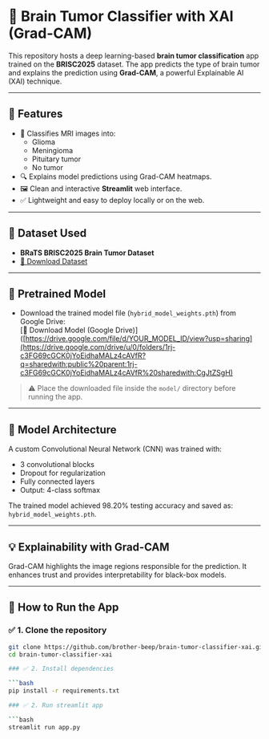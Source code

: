 # 🧠 Brain Tumor Classifier with XAI (Grad-CAM)

This repository hosts a deep learning-based **brain tumor classification** app trained on the **BRISC2025** dataset. The app predicts the type of brain tumor and explains the prediction using **Grad-CAM**, a powerful Explainable AI (XAI) technique.

---

## 🚀 Features

- 🧠 Classifies MRI images into:
  - Glioma
  - Meningioma
  - Pituitary tumor
  - No tumor
- 🔍 Explains model predictions using Grad-CAM heatmaps.
- 🖼️ Clean and interactive **Streamlit** web interface.
- ✅ Lightweight and easy to deploy locally or on the web.

---

## 📂 Dataset Used

- **BRaTS BRISC2025 Brain Tumor Dataset**
- [📁 Download Dataset](https://www.kaggle.com/datasets/briscdataset/brisc2025/data)

---

## 🧠 Pretrained Model

- Download the trained model file (`hybrid_model_weights.pth`) from Google Drive:  
[🔗 Download Model (Google Drive)]([https://drive.google.com/file/d/YOUR_MODEL_ID/view?usp=sharing](https://drive.google.com/drive/u/0/folders/1rj-c3FG69cGCK0jYoEidhaMALz4cAVfR?q=sharedwith:public%20parent:1rj-c3FG69cGCK0jYoEidhaMALz4cAVfR%20sharedwith:CgJtZSgH)

> ⚠️ Place the downloaded file inside the `model/` directory before running the app.

---

## 🧠 Model Architecture

A custom Convolutional Neural Network (CNN) was trained with:

- 3 convolutional blocks
- Dropout for regularization
- Fully connected layers
- Output: 4-class softmax

The trained model achieved 98.20% testing accuracy and saved as: `hybrid_model_weights.pth`.

---

## 💡 Explainability with Grad-CAM

Grad-CAM highlights the image regions responsible for the prediction. It enhances trust and provides interpretability for black-box models.

---

## 🧪 How to Run the App

### ✅ 1. Clone the repository

```bash
git clone https://github.com/brother-beep/brain-tumor-classifier-xai.git
cd brain-tumor-classifier-xai

### ✅ 2. Install dependencies

```bash
pip install -r requirements.txt

### ✅ 2. Run streamlit app

```bash
streamlit run app.py


